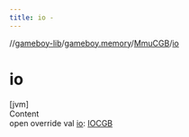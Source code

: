 ```yaml
---
title: io -
---
```

//[gameboy-lib](../../index.md)/[gameboy.memory](../index.md)/[MmuCGB](index.md)/[io](io.md)



# io  
[jvm]  
Content  
open override val [io](io.md): [IOCGB](../../gameboy.memory.io/-i-o-c-g-b/index.md)  




